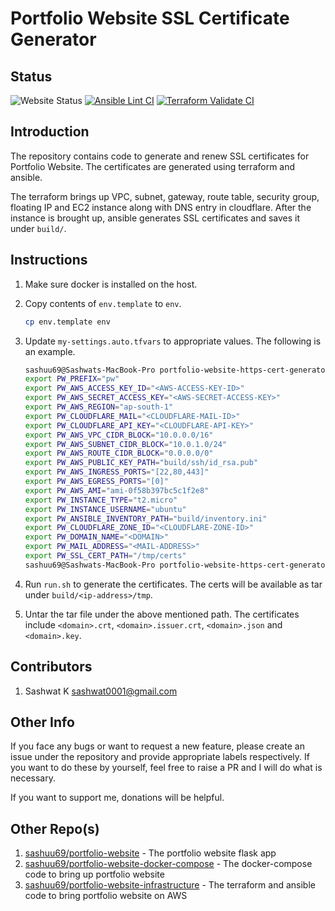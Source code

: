 # Portfolio Website SSL Certificate Generator

## Status

![Website Status](https://img.shields.io/website?url=https%3A%2F%2Fsashwat.in)
[![Ansible Lint CI](https://github.com/sashuu69/portfolio-website-ssl-cert-generator/actions/workflows/ansible-lint.yaml/badge.svg)](https://github.com/sashuu69/portfolio-website-ssl-cert-generator/actions/workflows/ansible-lint.yaml)
[![Terraform Validate CI](https://github.com/sashuu69/portfolio-website-ssl-cert-generator/actions/workflows/terraform-validate.yml/badge.svg)](https://github.com/sashuu69/portfolio-website-ssl-cert-generator/actions/workflows/terraform-validate.yml)

## Introduction

The repository contains code to generate and renew SSL certificates for Portfolio Website. The certificates are generated using terraform and ansible.

The terraform brings up VPC, subnet, gateway, route table, security group, floating IP and EC2 instance along with DNS entry in cloudflare. After the instance is brought up, ansible generates SSL certificates and saves it under `build/`.

## Instructions

1. Make sure docker is installed on the host.
2. Copy contents of `env.template` to `env`.
   
    ```bash
    cp env.template env
    ```
3. Update `my-settings.auto.tfvars` to appropriate values. The following is an example.

    ```bash
    sashuu69@Sashwats-MacBook-Pro portfolio-website-https-cert-generator % cat env
    export PW_PREFIX="pw"
    export PW_AWS_ACCESS_KEY_ID="<AWS-ACCESS-KEY-ID>"
    export PW_AWS_SECRET_ACCESS_KEY="<AWS-SECRET-ACCESS-KEY>"
    export PW_AWS_REGION="ap-south-1"
    export PW_CLOUDFLARE_MAIL="<CLOUDFLARE-MAIL-ID>"
    export PW_CLOUDFLARE_API_KEY="<CLOUDFLARE-API-KEY>"
    export PW_AWS_VPC_CIDR_BLOCK="10.0.0.0/16"
    export PW_AWS_SUBNET_CIDR_BLOCK="10.0.1.0/24"
    export PW_AWS_ROUTE_CIDR_BLOCK="0.0.0.0/0"
    export PW_AWS_PUBLIC_KEY_PATH="build/ssh/id_rsa.pub"
    export PW_AWS_INGRESS_PORTS="[22,80,443]"
    export PW_AWS_EGRESS_PORTS="[0]"
    export PW_AWS_AMI="ami-0f58b397bc5c1f2e8"
    export PW_INSTANCE_TYPE="t2.micro"
    export PW_INSTANCE_USERNAME="ubuntu"
    export PW_ANSIBLE_INVENTORY_PATH="build/inventory.ini"
    export PW_CLOUDFLARE_ZONE_ID="<CLOUDFLARE-ZONE-ID>"
    export PW_DOMAIN_NAME="<DOMAIN>"
    export PW_MAIL_ADDRESS="<MAIL-ADDRESS>"
    export PW_SSL_CERT_PATH="/tmp/certs"
    sashuu69@Sashwats-MacBook-Pro portfolio-website-https-cert-generator %
    ```
4. Run `run.sh` to generate the certificates. The certs will be available as tar under  `build/<ip-address>/tmp`.
5. Untar the tar file under the above mentioned path. The certificates include `<domain>.crt`, `<domain>.issuer.crt`, `<domain>.json` and `<domain>.key`.

## Contributors

1. Sashwat K <sashwat0001@gmail.com>

## Other Info

If you face any bugs or want to request a new feature, please create an issue under the repository and provide appropriate labels respectively. If you want to do these by yourself, feel free to raise a PR and I will do what is necessary.

If you want to support me, donations will be helpful.

## Other Repo(s)

1. [sashuu69/portfolio-website](https://github.com/sashuu69/portfolio-website) - The portfolio website flask app
2. [sashuu69/portfolio-website-docker-compose](https://github.com/sashuu69/portfolio-website-docker-compose) - The docker-compose code to bring up portfolio website
3. [sashuu69/portfolio-website-infrastructure](https://github.com/sashuu69/portfolio-website-infrastructure) - The terraform and ansible code to bring portfolio website on AWS
